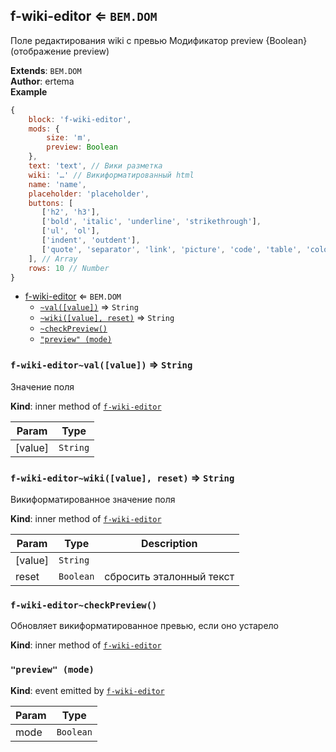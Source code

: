 <a name="module_f-wiki-editor"></a>

## f-wiki-editor ⇐ <code>BEM.DOM</code>
Поле редактирования wiki с превью
Модификатор preview {Boolean} (отображение preview)

**Extends**: <code>BEM.DOM</code>  
**Author**: ertema  
**Example**  
```js
{
    block: 'f-wiki-editor',
    mods: {
        size: 'm',
        preview: Boolean
    },
    text: 'text', // Вики разметка
    wiki: '…' // Викиформатированный html
    name: 'name',
    placeholder: 'placeholder',
    buttons: [
       ['h2', 'h3'],
       ['bold', 'italic', 'underline', 'strikethrough'],
       ['ul', 'ol'],
       ['indent', 'outdent'],
       ['quote', 'separator', 'link', 'picture', 'code', 'table', 'color']
    ], // Array
    rows: 10 // Number
}
```

* [f-wiki-editor](#module_f-wiki-editor) ⇐ <code>BEM.DOM</code>
    * [`~val([value])`](#module_f-wiki-editor..val) ⇒ <code>String</code>
    * [`~wiki([value], reset)`](#module_f-wiki-editor..wiki) ⇒ <code>String</code>
    * [`~checkPreview()`](#module_f-wiki-editor..checkPreview)
    * [`"preview" (mode)`](#event_preview)

<a name="module_f-wiki-editor..val"></a>

### `f-wiki-editor~val([value])` ⇒ <code>String</code>
Значение поля

**Kind**: inner method of [<code>f-wiki-editor</code>](#module_f-wiki-editor)  

| Param | Type |
| --- | --- |
| [value] | <code>String</code> | 

<a name="module_f-wiki-editor..wiki"></a>

### `f-wiki-editor~wiki([value], reset)` ⇒ <code>String</code>
Викиформатированное значение поля

**Kind**: inner method of [<code>f-wiki-editor</code>](#module_f-wiki-editor)  

| Param | Type | Description |
| --- | --- | --- |
| [value] | <code>String</code> |  |
| reset | <code>Boolean</code> | сбросить эталонный текст |

<a name="module_f-wiki-editor..checkPreview"></a>

### `f-wiki-editor~checkPreview()`
Обновляет викиформатированное превью, если оно устарело

**Kind**: inner method of [<code>f-wiki-editor</code>](#module_f-wiki-editor)  
<a name="event_preview"></a>

### `"preview" (mode)`
**Kind**: event emitted by [<code>f-wiki-editor</code>](#module_f-wiki-editor)  

| Param | Type |
| --- | --- |
| mode | <code>Boolean</code> | 

